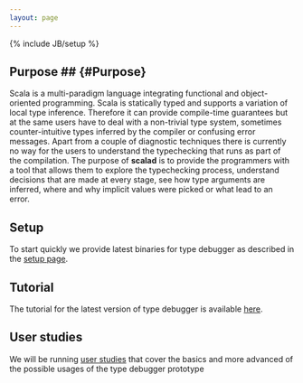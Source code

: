 ```yaml
---
layout: page
---
```

{% include JB/setup %}

## Purpose ## {#Purpose}

Scala is a multi-paradigm language integrating functional and object-oriented programming. Scala is statically typed and supports a variation of local type inference. Therefore it can provide compile-time guarantees but at the same users have to deal with a non-trivial type system, sometimes counter-intuitive types inferred by the compiler or confusing error messages. Apart from a couple of diagnostic techniques there is currently no way for the users to understand the typechecking that runs as part of the compilation. The purpose of **scalad** is to provide the programmers with a tool that allows them to explore the typechecking process, understand decisions that are made at every stage, see how type arguments are inferred, where and why implicit values were picked or what lead to an error.

## Setup ##
To start quickly we provide latest binaries for type debugger as described in the [setup page]({{BASE_PATH}}toolsetup.html).

## Tutorial ##
The tutorial for the latest version of type debugger is available [here]({{BASE_PATH}}tutorial.html).

## User studies ##
We will be running [user studies]({{BASE_PATH}}userstudies.html) that cover the basics and more advanced of the possible usages of the type debugger prototype
